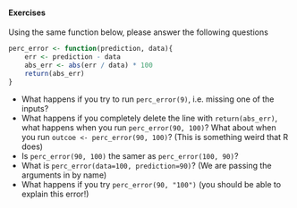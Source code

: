 #### Exercises

Using the same function below, please answer the following questions
```r
perc_error <- function(prediction, data){
    err <- prediction - data
    abs_err <- abs(err / data) * 100
    return(abs_err)
}
```

- What happens if you try to run `perc_error(9)`, i.e. missing one of the inputs?
- What happens if you completely delete the line with `return(abs_err)`, what happens
  when you run `perc_error(90, 100)`? What about when you run `outcoe <- perc_error(90, 100)`?
  (This is something weird that R does)
- Is `perc_error(90, 100)` the samer as `perc_error(100, 90)`?
- What is `perc_error(data=100, prediction=90)`? (We are passing the arguments in by name)
- What happens if you try `perc_error(90, "100")` (you should be able to explain this error!)
